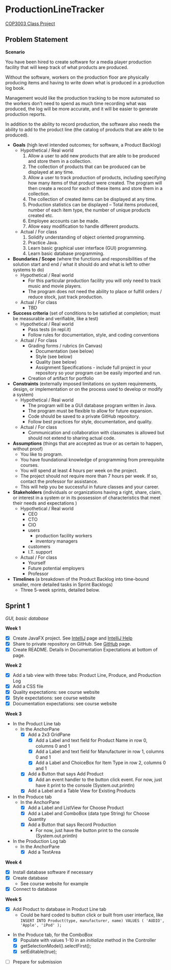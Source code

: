 <!--
AUTH: Jared O'Toole
DATE: Wed, Sep 11th, 2019
PROJ: ProductionLineTracker
FILE: README.md

A description of the project.
-->

# ProductionLineTracker
[COP3003 Class Project](https://sites.google.com/site/profvanselow/course/cop-3003/oop-project)

## Problem Statement

**Scenario**

You have been hired to create software for a media player production facility that will keep track of what products are produced.

Without the software, workers on the production floor are physically producing items and having to write down what is produced in a production log book.

Management would like the production tracking to be more automated so the workers don't need to spend as much time recording what was produced, the log will be more accurate, and it will be easier to generate production reports.

In addition to the ability to record production, the software also needs the ability to add to the product line (the catalog of products that are able to be produced).

-   **Goals** (high level intended outcomes; for software, a Product Backlog)
    -   Hypothetical / Real world
        1.  Allow a user to add new products that are able to be produced and store them in a collection.
        2.  The collection of products that can be produced can be displayed at any time.
        3.  Allow a user to track production of products, including specifying how many items of that product were created. The program will then create a record for each of these items and store them in a collection.
        4.  The collection of created items can be displayed at any time.
        5.  Production statistics can be displayed – Total items produced, number of each item type, the number of unique products created etc.
        6.  Employee accounts can be made.
        7.  Allow easy modification to handle different products.
    -   Actual / For class
        1.  Solidify understanding of object oriented programming.
        2.  Practice Java.
        3.  Learn basic graphical user interface (GUI) programming.
        4.  Learn basic database programming.
-   **Boundaries / Scope** (where the functions and responsibilities of the solution start and end / what it should do and what is left to other systems to do)
    -   Hypothetical / Real world
        -   For this particular production facility you will only need to track music and movie players.
        -   The program does not need the ability to place or fulfill orders / reduce stock, just track production.
    -   Actual / For class
        -   TBD
-   **Success criteria** (set of conditions to be satisfied at completion; must be measurable and verifiable, like a test)
    -   Hypothetical / Real world
        -   Pass tests (in repl.it)
        -   Follow rules for documentation, style, and coding conventions
    -   Actual / For class
        -   Grading forms / rubrics (in Canvas)
            -   Documentation (see below)
            -   Style (see below)
            -   Quality (see below)
            -   Assignment Specifications - include full project in your repository so your program can be easily imported and run.
        -   Creation of artifact for portfolio
-   **Constraints** (externally imposed limitations on system requirements, design, or implementation or on the process used to develop or modify a system)
    -   Hypothetical / Real world
        -   The program will be a GUI database program written in Java.
        -   The program must be flexible to allow for future expansion.
        -   Code should be saved to a private GitHub repository.
        -   Follow best practices for style, documentation, and quality.
    -   Actual / For class
        -   Communication and collaboration with classmates is allowed but should not extend to sharing actual code.
-   **Assumptions** (things that are accepted as true or as certain to happen, without proof)
    -   You like to program.
    -   You have foundational knowledge of programming from prerequisite courses.
    -   You will spend at least 4 hours per week on the project.
    -   The project should not require more than 7 hours per week. If so, contact the professor for assistance.
    -   This will help you be successful in future classes and your career.
-   **Stakeholders** (individuals or organizations having a right, share, claim, or interest in a system or in its possession of characteristics that meet their needs and expectations )
    -   Hypothetical / Real world
        -   CEO
        -   CTO
        -   CIO
        -   users
            -   production facility workers
            -   inventory managers
        -   customers
        -   I.T. support
    -   Actual / For class
        -   Yourself
        -   Future potential employers
        -   Professor
-   **Timelines** (a breakdown of the Product Backlog into time-bound smaller, more detailed tasks in Sprint Backlogs)
    -   Three 5-week sprints, detailed below.

## Sprint 1

_GUI, basic database_

**Week 1**

- [X] Create JavaFX project. See [IntelliJ](https://sites.google.com/site/profvanselow/course/cop-3003/intellij) page and [IntelliJ Help](https://www.google.com/url?q=https%3A%2F%2Fwww.jetbrains.com%2Fhelp%2Fidea%2Fpreparing-for-javafx-application-development.html&sa=D&sntz=1&usg=AFQjCNGfhsMWgBGucMqbhHbov50HxK9IPA)
- [X] Share to private repository on GitHub. See [GitHub](https://sites.google.com/site/profvanselow/programming/github) page.
- [X] Create README. Details in Documentation Expectations at bottom of page.

**Week 2**

- [X] Add a tab view with three tabs: Product Line, Produce, and Production Log
- [X] Add a CSS file
- [X] Quality expectations: see course website
- [X] Style expectations: see course website
- [X] Documentation expectations: see course website

**Week 3**

- In the Product Line tab
    - In the AnchorPane
        - [X] Add a 2x3 GridPane
            - [X] Add a Label and text field for Product Name in row 0, columns 0 and 1
            - [X] Add a Label and text field for Manufacturer in row 1, columns 0 and 1
            - [X] Add a Label and ChoiceBox for Item Type in row 2, columns 0 and 1
        - [X] Add a Button that says Add Product
            - [X] Add an event handler to the button click event. For now, just have it print to the console (System.out.println)
        - [X] Add a Label and a Table View for Existing Products
- In the Produce tab
    - In the AnchorPane
        - [X] Add a Label and ListView for Choose Product
        - [X] Add a Label and ComboBox (data type String) for Choose Quantity
        - [X] Add a Button that says Record Production
            - For now, just have the button print to the console (System.out.println)
- In the Production Log tab
    - In the AnchorPane
        - [X] Add a TextArea

**Week 4**

- [X] Install database software if necessary
- [X] Create database
	- See course website for example
- [X] Connect to database

**Week 5**

- [X] Add Product to database in Product Line tab
    - Could be hard coded to button click or built from user interface, like `INSERT INTO Product(type, manufacturer, name) VALUES ( 'AUDIO', 'Apple', 'iPod' );`
- In the Produce tab, for the ComboBox
    - [X] Populate with values 1-10 in an _initialize_ method in the Controller
    - [X] getSelectionModel().selectFirst();
    - [X] setEditable(true);
- [ ] Prepare for submission